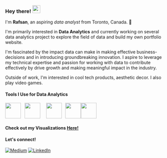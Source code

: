 ### Hey there! <img src="https://emojis.slackmojis.com/emojis/images/1536351075/4594/blob-wave.gif" width="25"/>

I'm **Rafsan**, an aspiring _data analyst_ from Toronto, Canada. 📌

I'm primarily interested in **Data Analytics** and currently working on several data analytics project to explore the field of data and build my own portfolio website.

I'm fascinated by the impact data can make in making effective business-decisions and in introducing groundbreaking innovation. I aspire to leverage my technical expertise and passion for working with data to contribute effectively by drive growth and making meaningful impact in the industry.

Outside of work, I'm interested in cool tech products, aesthetic decor. I also play video games.

#### Tools I Use for Data Analytics
[<img src="https://images.sftcdn.net/images/t_app-icon-m/p/917c77e8-96d1-11e6-8453-00163ed833e7/3780880766/mysql-com-icon.png" height="50" width=""/>](https://www.mysql.com/) &nbsp; [<img src="https://upload.wikimedia.org/wikipedia/commons/2/29/Postgresql_elephant.svg" height="50" width="50"/>](https://www.postgresql.org/) &nbsp;&ensp; [<img src="https://upload.wikimedia.org/wikipedia/commons/thumb/c/c3/Python-logo-notext.svg/1200px-Python-logo-notext.svg.png" height="50" width="50"/>](https://www.python.org/) &nbsp; [<img src="https://img.icons8.com/color/512/tableau-software.png" height="50" width="50"/>](https://www.tableau.com/)[<img src="https://download.logo.wine/logo/R_(programming_language)/R_(programming_language)-Logo.wine.png" height="50" width=""/>](https://www.r-project.org/)

#### Check out my Visualizations [Here!](https://public.tableau.com/app/profile/rafsan.ahmed8668/vizzes)

#### Let's connect!
[<img alt="Medium" src="https://img.shields.io/badge/Medium-%23000000.svg?&style=for-the-badge&logo=Medium&logoColor=white"/>](https://medium.com/@rafsanahmed2828)
[<img alt="LinkedIn" src="https://img.shields.io/badge/LinkedIn-%230E76A8.svg?&style=for-the-badge&logo=LinkedIn&logoColor=white" />](https://www.linkedin.com/in/rafsanahmed28/)
